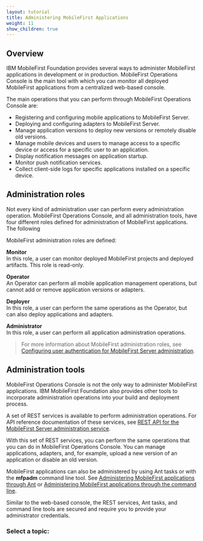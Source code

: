 ```yaml
---
layout: tutorial
title: Administering MobileFirst Applications
weight: 11
show_children: true
---
```

## Overview
IBM MobileFirst Foundation provides several ways to administer MobileFirst applications in development or in production. MobileFirst Operations Console is the main tool with which you can monitor all deployed MobileFirst applications from a centralized web-based console.

The main operations that you can perform through MobileFirst Operations Console are:

* Registering and configuring mobile applications to MobileFirst Server.
* Deploying and configuring adapters to MobileFirst Server.
* Manage application versions to deploy new versions or remotely disable old versions.
* Manage mobile devices and users to manage access to a specific device or access for a specific user to an application.
* Display notification messages on application startup.
* Monitor push notification services.
* Collect client-side logs for specific applications installed on a specific device.

## Administration roles
Not every kind of administration user can perform every administration operation. MobileFirst Operations Console, and all administration tools, have four different roles defined for administration of MobileFirst applications. The following 

MobileFirst administration roles are defined:

**Monitor**  
In this role, a user can monitor deployed MobileFirst projects and deployed artifacts. This role is read-only.

**Operator**  
An Operator can perform all mobile application management operations, but cannot add or remove application versions or adapters.

**Deployer**  
In this role, a user can perform the same operations as the Operator, but can also deploy applications and adapters.

**Administrator**  
In this role, a user can perform all application administration operations.

> For more information about MobileFirst administration roles, see [Configuring user authentication for MobileFirst Server administration]().

## Administration tools
MobileFirst Operations Console is not the only way to administer MobileFirst applications. IBM MobileFirst Foundation also provides other tools to incorporate administration operations into your build and deployment process.

A set of REST services is available to perform administration operations. For API reference documentation of these services, see [REST API for the MobileFirst Server administration service]().

With this set of REST services, you can perform the same operations that you can do in MobileFirst Operations Console. You can manage applications, adapters, and, for example, upload a new version of an application or disable an old version.

MobileFirst applications can also be administered by using Ant tasks or with the **mfpadm** command line tool. See [Administering MobileFirst applications through Ant]() or [Administering MobileFirst applications through the command line]().

Similar to the web-based console, the REST services, Ant tasks, and command line tools are secured and require you to provide your administrator credentials.

### Select a topic:


